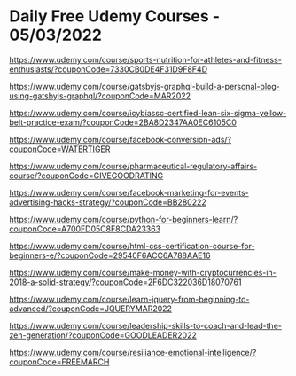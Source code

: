 # Daily Free Udemy Courses - 05/03/2022

https://www.udemy.com/course/sports-nutrition-for-athletes-and-fitness-enthusiasts/?couponCode=7330CB0DE4F31D9F8F4D
https://www.udemy.com/course/gatsbyjs-graphql-build-a-personal-blog-using-gatsbyjs-graphql/?couponCode=MAR2022
https://www.udemy.com/course/icybiassc-certified-lean-six-sigma-yellow-belt-practice-exam/?couponCode=2BA8D2347AA0EC6105C0
https://www.udemy.com/course/facebook-conversion-ads/?couponCode=WATERTIGER
https://www.udemy.com/course/pharmaceutical-regulatory-affairs-course/?couponCode=GIVEGOODRATING
https://www.udemy.com/course/facebook-marketing-for-events-advertising-hacks-strategy/?couponCode=BB280222
https://www.udemy.com/course/python-for-beginners-learn/?couponCode=A700FD05C8F8CDA23363
https://www.udemy.com/course/html-css-certification-course-for-beginners-e/?couponCode=29540F6ACC6A788AAE16
https://www.udemy.com/course/make-money-with-cryptocurrencies-in-2018-a-solid-strategy/?couponCode=2F6DC322036D18070761
https://www.udemy.com/course/learn-jquery-from-beginning-to-advanced/?couponCode=JQUERYMAR2022
https://www.udemy.com/course/leadership-skills-to-coach-and-lead-the-zen-generation/?couponCode=GOODLEADER2022
https://www.udemy.com/course/resiliance-emotional-intelligence/?couponCode=FREEMARCH
